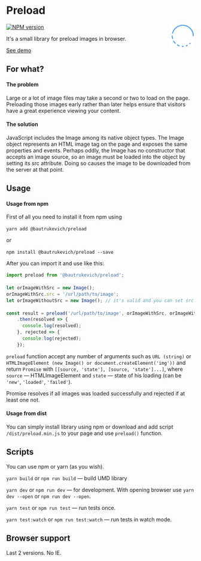 # Preload

<img align="right" width="64" height="64"
         src="https://github.com/bautrukevich/preload/blob/master/preload.svg"
         alt="">

[![NPM version][npm-img]][npm-link]

[npm-img]: http://img.shields.io/npm/v/@bautrukevich/preload.svg
[npm-link]: https://www.npmjs.com/package/@bautrukevich/preload

It's a small library for preload images in browser.

[See demo](https://bautrukevich.github.io/preload/)

## For what?

#### The problem

Large or a lot of image files may take a second or two to load on the page. Preloading those images early rather than later helps ensure that visitors have a great experience viewing your content.

#### The solution

JavaScript includes the Image among its native object types. The Image object represents an HTML image tag on the page and exposes the same properties and events. Perhaps oddly, the Image has no constructor that accepts an image source, so an image must be loaded into the object by setting its src attribute. Doing so causes the image to be downloaded from the server at that point.

## Usage

#### Usage from npm

First of all you need to install it from npm using

```yarn add @bautrukevich/preload``` 

or 

```npm install @bautrukevich/preload --save```

After you can import it and use like this:

```js
import preload from '@bautrukevich/preload';

let orImageWithSrc = new Image();
orImageWithSrc.src = '/url/path/to/image';
let orImageWithoutSrc = new Image(); // it's valid and you can set src later

const result = preload('/url/path/to/image', orImageWithSrc, orImageWithoutSrc)
    .then(resolved => {
      console.log(resolved);
    }, rejected => {
      console.log(rejected);
    });
```

```preload``` function accept any number of arguments such as ```URL (string)``` or ```HTMLImageElement (new Image() or document.createElement('img'))``` and return ```Promise``` with ```[[source, 'state'], [source, 'state']...]```, where ```source``` — HTMLImageElement and ```state``` — state of his loading (can be ```'new'```, ```'loaded'```, ```'failed'```).

Promise resolves if all images was loaded successfully and rejected if at least one not.

#### Usage from dist

You can simply install library using npm or download and add script ```/dist/preload.min.js``` to your page and use ```preload()``` function.

## Scripts

You can use npm or yarn (as you wish).

```yarn build``` or ```npm run build``` — build UMD library

```yarn dev``` or ```npm run dev``` — for development. With opening browser use ```yarn dev --open``` or ```npm run dev --open```.

```yarn test``` or ```npm run test``` — run tests once.

```yarn test:watch``` or ```npm run test:watch``` — run tests in watch mode.

## Browser support

Last 2 versions. No IE.
